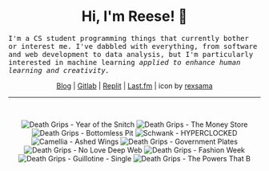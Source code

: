 <h1 align="center">Hi, I'm Reese! 👋</h1>

<p><samp>I'm a CS student programming things that currently bother or interest me. I've dabbled with everything, from software and web development to data analysis, but I'm particularly interested in machine learning <i>applied to enhance human learning and creativity.</i></p></samp>

<p align="center">
 <a href="https://renys.dev">Blog</a> | <a href="https://gitlab.com/renys">Gitlab</a> | <a href="https://replit.com/@renys">Replit</a> | <a href="https://last.fm/user/i-dle">Last.fm</a> | icon by <a href="https://deviantart.com/rexsama">rexsama</a>
</p>

<hr class="dotted">
<br>
<!-- lastfm -->
<p align="center"><img src="https://lastfm.freetls.fastly.net/i/u/64s/17101ec892cf0dd4d09bef752c3015e1.jpg" title="Death Grips - Year of the Snitch"> <img src="https://lastfm.freetls.fastly.net/i/u/64s/30ef0d3d35720910529fe026a2d2fe7c.jpg" title="Death Grips - The Money Store"> <img src="https://lastfm.freetls.fastly.net/i/u/64s/b52817f5a1bbab6bef03f9845892d362.jpg" title="Death Grips - Bottomless Pit"> <img src="https://lastfm.freetls.fastly.net/i/u/64s/f8c923a2da7334e1f5db0e5214dc0d38.jpg" title="Schwank - HYPERCLOCKED"> <img src="https://lastfm.freetls.fastly.net/i/u/64s/89383d75a7a1f61dd045ebd03f709c11.jpg" title="Camellia - Ashed Wings"> <img src="https://lastfm.freetls.fastly.net/i/u/64s/0a3d7fb692b243a0c3cd22160573e1f1.png" title="Death Grips - Government Plates"> <img src="https://lastfm.freetls.fastly.net/i/u/64s/7f3bf939762c4ca58430c8db55cf4c05.png" title="Death Grips - No Love Deep Web"> <img src="https://lastfm.freetls.fastly.net/i/u/64s/c62d97654614468dc6a07a75eaf3d8bf.jpg" title="Death Grips - Fashion Week"> <img src="https://lastfm.freetls.fastly.net/i/u/64s/4eefa0a31ed249fdacf8df9beb5e194e.png" title="Death Grips - Guillotine - Single"> <img src="https://lastfm.freetls.fastly.net/i/u/64s/3c9e7fdb97214aefca5a964c6c1240dc.jpg" title="Death Grips - The Powers That B"> </p>
